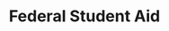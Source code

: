 ---
# This topic lives at
# https://digital.gov/topics/federal-student-aid

# Topic Title
title: "Federal Student Aid"

# description — keep it short and clear
summary: ""

# Weight
weight: 1

# For more information on managing topics,
# see https://github.com/GSA/digitalgov.gov/wiki/topics
---
